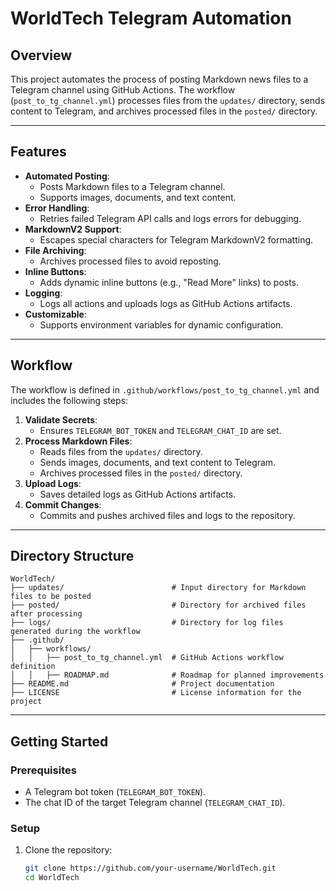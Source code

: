 # WorldTech Telegram Automation

## Overview
This project automates the process of posting Markdown news files to a Telegram channel using GitHub Actions. The workflow (`post_to_tg_channel.yml`) processes files from the `updates/` directory, sends content to Telegram, and archives processed files in the `posted/` directory.

---

## Features
- **Automated Posting**:
  - Posts Markdown files to a Telegram channel.
  - Supports images, documents, and text content.
- **Error Handling**:
  - Retries failed Telegram API calls and logs errors for debugging.
- **MarkdownV2 Support**:
  - Escapes special characters for Telegram MarkdownV2 formatting.
- **File Archiving**:
  - Archives processed files to avoid reposting.
- **Inline Buttons**:
  - Adds dynamic inline buttons (e.g., "Read More" links) to posts.
- **Logging**:
  - Logs all actions and uploads logs as GitHub Actions artifacts.
- **Customizable**:
  - Supports environment variables for dynamic configuration.

---

## Workflow
The workflow is defined in `.github/workflows/post_to_tg_channel.yml` and includes the following steps:
1. **Validate Secrets**:
   - Ensures `TELEGRAM_BOT_TOKEN` and `TELEGRAM_CHAT_ID` are set.
2. **Process Markdown Files**:
   - Reads files from the `updates/` directory.
   - Sends images, documents, and text content to Telegram.
   - Archives processed files in the `posted/` directory.
3. **Upload Logs**:
   - Saves detailed logs as GitHub Actions artifacts.
4. **Commit Changes**:
   - Commits and pushes archived files and logs to the repository.

---

## Directory Structure

```text
WorldTech/
├── updates/                        # Input directory for Markdown files to be posted
├── posted/                         # Directory for archived files after processing
├── logs/                           # Directory for log files generated during the workflow
├── .github/
│   ├── workflows/
│   │   ├── post_to_tg_channel.yml  # GitHub Actions workflow definition
│   │   ├── ROADMAP.md              # Roadmap for planned improvements
├── README.md                       # Project documentation
├── LICENSE                         # License information for the project
```
---

## Getting Started

### Prerequisites
- A Telegram bot token (`TELEGRAM_BOT_TOKEN`).
- The chat ID of the target Telegram channel (`TELEGRAM_CHAT_ID`).

### Setup
1. Clone the repository:
   ```bash
   git clone https://github.com/your-username/WorldTech.git
   cd WorldTech
